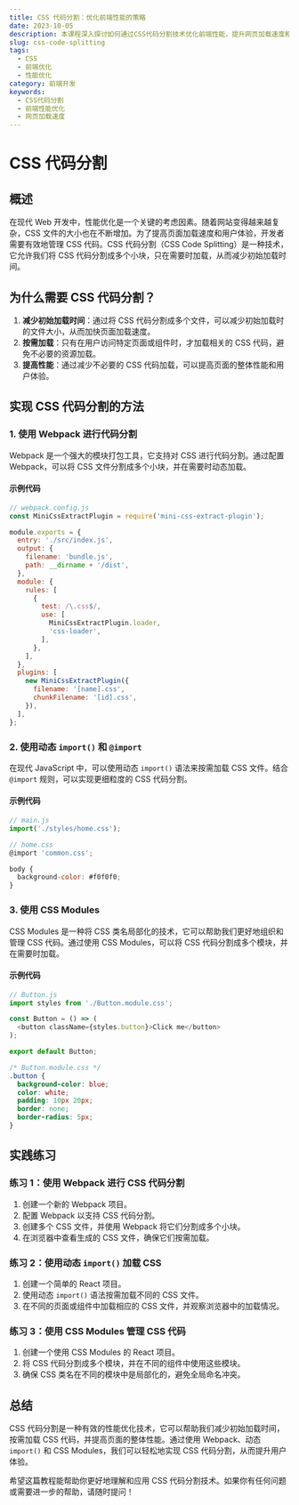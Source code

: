 ```yaml
---
title: CSS 代码分割：优化前端性能的策略
date: 2023-10-05
description: 本课程深入探讨如何通过CSS代码分割技术优化前端性能，提升网页加载速度和用户体验。
slug: css-code-splitting
tags:
  - CSS
  - 前端优化
  - 性能优化
category: 前端开发
keywords:
  - CSS代码分割
  - 前端性能优化
  - 网页加载速度
---
```


# CSS 代码分割

## 概述

在现代 Web 开发中，性能优化是一个关键的考虑因素。随着网站变得越来越复杂，CSS 文件的大小也在不断增加。为了提高页面加载速度和用户体验，开发者需要有效地管理 CSS 代码。CSS 代码分割（CSS Code Splitting）是一种技术，它允许我们将 CSS 代码分割成多个小块，只在需要时加载，从而减少初始加载时间。

## 为什么需要 CSS 代码分割？

1. **减少初始加载时间**：通过将 CSS 代码分割成多个文件，可以减少初始加载时的文件大小，从而加快页面加载速度。
2. **按需加载**：只有在用户访问特定页面或组件时，才加载相关的 CSS 代码，避免不必要的资源加载。
3. **提高性能**：通过减少不必要的 CSS 代码加载，可以提高页面的整体性能和用户体验。

## 实现 CSS 代码分割的方法

### 1. 使用 Webpack 进行代码分割

Webpack 是一个强大的模块打包工具，它支持对 CSS 进行代码分割。通过配置 Webpack，可以将 CSS 文件分割成多个小块，并在需要时动态加载。

#### 示例代码

```javascript
// webpack.config.js
const MiniCssExtractPlugin = require('mini-css-extract-plugin');

module.exports = {
  entry: './src/index.js',
  output: {
    filename: 'bundle.js',
    path: __dirname + '/dist',
  },
  module: {
    rules: [
      {
        test: /\.css$/,
        use: [
          MiniCssExtractPlugin.loader,
          'css-loader',
        ],
      },
    ],
  },
  plugins: [
    new MiniCssExtractPlugin({
      filename: '[name].css',
      chunkFilename: '[id].css',
    }),
  ],
};
```

### 2. 使用动态 `import()` 和 `@import`

在现代 JavaScript 中，可以使用动态 `import()` 语法来按需加载 CSS 文件。结合 `@import` 规则，可以实现更细粒度的 CSS 代码分割。

#### 示例代码

```javascript
// main.js
import('./styles/home.css');

// home.css
@import 'common.css';

body {
  background-color: #f0f0f0;
}
```

### 3. 使用 CSS Modules

CSS Modules 是一种将 CSS 类名局部化的技术，它可以帮助我们更好地组织和管理 CSS 代码。通过使用 CSS Modules，可以将 CSS 代码分割成多个模块，并在需要时加载。

#### 示例代码

```javascript
// Button.js
import styles from './Button.module.css';

const Button = () => (
  <button className={styles.button}>Click me</button>
);

export default Button;
```

```css
/* Button.module.css */
.button {
  background-color: blue;
  color: white;
  padding: 10px 20px;
  border: none;
  border-radius: 5px;
}
```

## 实践练习

### 练习 1：使用 Webpack 进行 CSS 代码分割

1. 创建一个新的 Webpack 项目。
2. 配置 Webpack 以支持 CSS 代码分割。
3. 创建多个 CSS 文件，并使用 Webpack 将它们分割成多个小块。
4. 在浏览器中查看生成的 CSS 文件，确保它们按需加载。

### 练习 2：使用动态 `import()` 加载 CSS

1. 创建一个简单的 React 项目。
2. 使用动态 `import()` 语法按需加载不同的 CSS 文件。
3. 在不同的页面或组件中加载相应的 CSS 文件，并观察浏览器中的加载情况。

### 练习 3：使用 CSS Modules 管理 CSS 代码

1. 创建一个使用 CSS Modules 的 React 项目。
2. 将 CSS 代码分割成多个模块，并在不同的组件中使用这些模块。
3. 确保 CSS 类名在不同的模块中是局部化的，避免全局命名冲突。

## 总结

CSS 代码分割是一种有效的性能优化技术，它可以帮助我们减少初始加载时间，按需加载 CSS 代码，并提高页面的整体性能。通过使用 Webpack、动态 `import()` 和 CSS Modules，我们可以轻松地实现 CSS 代码分割，从而提升用户体验。

希望这篇教程能帮助你更好地理解和应用 CSS 代码分割技术。如果你有任何问题或需要进一步的帮助，请随时提问！